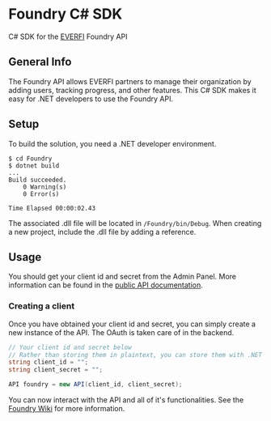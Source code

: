 # Foundry C# SDK
C# SDK for the [EVERFI](https://www.everfi.com) Foundry API

## General Info
The Foundry API allows EVERFI partners to manage their organization by adding users, tracking progress, and other features. This C# SDK makes it easy for .NET developers to use the Foundry API.

## Setup
To build the solution, you need a .NET developer environment.
```
$ cd Foundry
$ dotnet build
...
Build succeeded.
    0 Warning(s)
    0 Error(s)

Time Elapsed 00:00:02.43
```
The associated .dll file will be located in `/Foundry/bin/Debug`. When creating a new project, include the .dll file by adding a reference.

## Usage
You should get your client id and secret from the Admin Panel. More information can be found in the [public API documentation](https://api.fifoundry.net/v1).
### Creating a client
Once you have obtained your client id and secret, you can simply create a new instance of the API. The OAuth is taken care of in the backend.
```c#
// Your client id and secret below
// Rather than storing them in plaintext, you can store them with .NET's Secret Manager
string client_id = "";
string client_secret = "";

API foundry = new API(client_id, client_secret);
```
You can now interact with the API and all of it's functionalities. See the [Foundry Wiki]("../../wiki") for more information.

